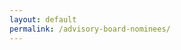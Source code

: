 ```yaml
---
layout: default
permalink: /advisory-board-nominees/
---
```


<div data-paperform-id="rssg8uzp"></div><script>(function() {var script = document.createElement('script'); script.src = "https://paperform.co/__embed"; document.body.appendChild(script); })()</script>